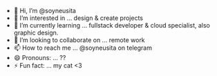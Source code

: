 - 👋 Hi, I’m @soyneusita
- 👀 I’m interested in ... design & create projects
- 🌱 I’m currently learning ... fullstack developer & cloud specialist, also graphic design.
- 💞️ I’m looking to collaborate on ... remote work
- 📫 How to reach me ... @soyneusita on telegram
- 😄 Pronouns: ... ??
- ⚡ Fun fact: ... my cat <3

<!---
soyneusita/soyneusita is a ✨ special ✨ repository because its `README.md` (this file) appears on your GitHub profile.
You can click the Preview link to take a look at your changes.
--->
